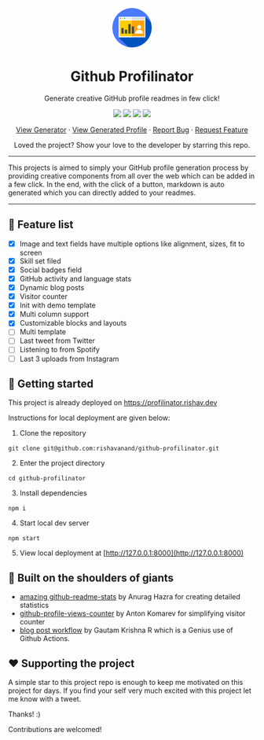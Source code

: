 <div align="center">

<img src="src/images/logo.png" height="80" />

# Github Profilinator

Generate creative GitHub profile readmes in few click!

<img src="https://img.shields.io/github/license/rishavanand/github-profilinator?style=for-the-badge">

<img src="https://img.shields.io/github/forks/rishavanand/github-profilinator?style=for-the-badge">

<img src="https://img.shields.io/github/stars/rishavanand/github-profilinator?style=for-the-badge">

<img src="https://img.shields.io/github/issues/rishavanand/github-profilinator?style=for-the-badge">

<br />

<a href="http://profilinator.rishav.dev/" target="_blank">View Generator</a> · <a href="http://github.com/rishavanand" target="_blank">View Generated Profile</a> · <a href="https://github.com/rishavanand/github-profilinator/issues/new/choose" target="_blank">Report Bug</a> · <a href="https://github.com/rishavanand/github-profilinator/issues/new/choose" target="_blank">Request Feature</a>

Loved the project? Show your love to the developer by starring this repo.

</div>

---

This projects is aimed to simply your GitHub profile generation process by providing creative components from all over the web which can be added in a few click. In the end, with the click of a button, markdown is auto generated which you can directly added to your readmes.

---

## 🧐 Feature list

-   [x] Image and text fields have multiple options like alignment, sizes, fit to screen
-   [x] Skill set filed
-   [x] Social badges field
-   [x] GitHub activity and language stats
-   [x] Dynamic blog posts
-   [x] Visitor counter
-   [x] Init with demo template
-   [x] Multi column support
-   [x] Customizable blocks and layouts
-   [ ] Multi template
-   [ ] Last tweet from Twitter
-   [ ] Listening to from Spotify
-   [ ] Last 3 uploads from Instagram

## 🚀 Getting started

This project is already deployed on <a href="https://profilinator.rishav.dev/" target="_blank">https://profilinator.rishav.dev</a>

Instructions for local deployment are given below:

1. Clone the repository
```
git clone git@github.com:rishavanand/github-profilinator.git
```

2. Enter the project directory
```
cd github-profilinator
```

3. Install dependencies
```
npm i 
```
4. Start local dev server
```
npm start
```
5. View local deployment at [http://127.0.0.1:8000](http://127.0.0.1:8000)

## 💫 Built on the shoulders of giants

-   [amazing github-readme-stats]() by Anurag Hazra for creating detailed statistics
-   [github-profile-views-counter]() by Anton Komarev for simplifying visitor counter
-   [blog post workflow]() by Gautam Krishna R which is a Genius use of Github Actions.

## :heart: Supporting the project

A simple star to this project repo is enough to keep me motivated on this project for days. If you find your self very much excited with this project let me know with a tweet. 

Thanks! :)

Contributions are welcomed! 

